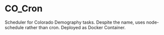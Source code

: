 # CO_Cron
Scheduler for Colorado Demography tasks.  Despite the name, uses node-schedule rather than cron.  Deployed as Docker Container.
